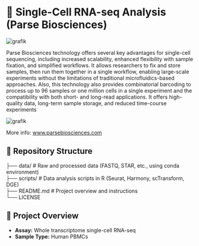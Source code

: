 # 🧬 Single-Cell RNA-seq Analysis (Parse Biosciences) 

![grafik](https://github.com/user-attachments/assets/febcee89-562f-4ea5-a035-9396326fa867)

Parse Biosciences technology offers several key advantages for single-cell sequencing, including increased scalability, enhanced flexibility with sample fixation, and simplified workflows. 
It allows researchers to fix and store samples, then run them together in a single workflow, enabling large-scale experiments without the limitations of traditional microfluidics-based approaches. 
Also, this technology also provides combinatorial barcoding to process up to 96 samples or one million cells in a single experiment and the compatibility with both short- and long-read applications.
It offers high-quality data, long-term sample storage, and reduced time-course experiments

![grafik](https://github.com/user-attachments/assets/3e008beb-b84f-43e7-a6a1-71a8b4d1a861)


More info: www.parsebiosciences.com

## 📁 Repository Structure

├── data/ # Raw and processed data (FASTQ, STAR, etc., using conda environment)       
├── scripts/ # Data analysis scripts in R (Seurat, Harmony, scTransform, DGE)        
├── README.md # Project overview and instructions         
└── LICENSE

## 🧪 Project Overview

- **Assay:** Whole transcriptome single-cell RNA-seq
- **Sample Type:** Human PBMCs
